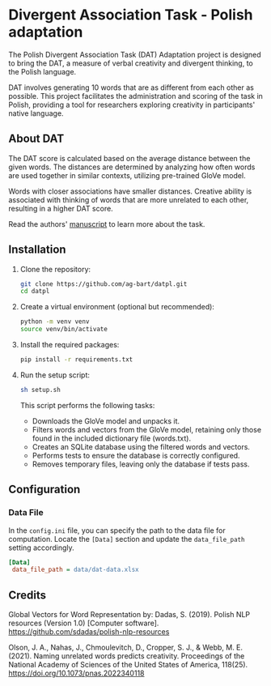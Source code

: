# Divergent Association Task - Polish adaptation

The Polish Divergent Association Task (DAT) Adaptation project is designed to bring the DAT, a measure of verbal creativity and divergent thinking, to the Polish language. 

DAT involves generating 10 words that are as different from each other as possible. This project facilitates the administration and scoring of the task in Polish, providing a tool for researchers exploring creativity in participants' native language.

## About DAT


The DAT score is calculated based on the average distance between the given words. The distances are determined by analyzing how often words are used together in similar contexts, utilizing pre-trained GloVe model.

Words with closer associations have smaller distances. Creative ability is associated with thinking of words that are more unrelated to each other, resulting in a higher DAT score.



Read the authors' [manuscript](https://www.pnas.org/content/118/25/e2022340118) to learn more about the task. 



## Installation

1. Clone the repository:
   ```bash
   git clone https://github.com/ag-bart/datpl.git
   cd datpl
   ```

2. Create a virtual environment (optional but recommended):
   ```bash
   python -m venv venv
   source venv/bin/activate  
   ```

3. Install the required packages:
   ```bash
   pip install -r requirements.txt
   ```

4. Run the setup script:
    ```bash
    sh setup.sh
    ```

   This script performs the following tasks:

   - Downloads the GloVe model and unpacks it.
   - Filters words and vectors from the GloVe model, retaining only those found in the included dictionary file (words.txt).
   - Creates an SQLite database using the filtered words and vectors.
   - Performs tests to ensure the database is correctly configured.
   - Removes temporary files, leaving only the database if tests pass.
  

## Configuration
### Data File
In the `config.ini` file, you can specify the path to the data file for computation. Locate the `[Data]` section and update the `data_file_path` setting accordingly.

   ```ini
   [Data]
    data_file_path = data/dat-data.xlsx
   ```

## Credits

Global Vectors for Word Representation by:
Dadas, S. (2019). Polish NLP resources (Version 1.0) [Computer software]. https://github.com/sdadas/polish-nlp-resources

Olson, J. A., Nahas, J., Chmoulevitch, D., Cropper, S. J., & Webb, M. E. (2021). Naming unrelated words predicts creativity. Proceedings of the National Academy of Sciences of the United States of America, 118(25). https://doi.org/10.1073/pnas.2022340118
